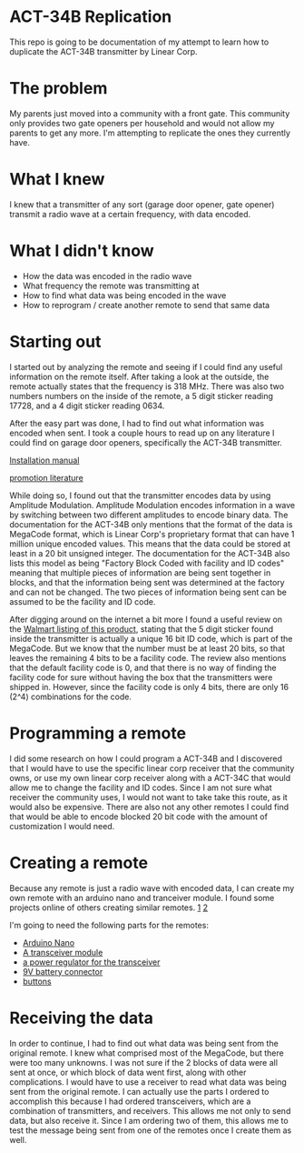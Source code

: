 # ACT-34B Replication
This repo is going to be documentation of my attempt to learn how to duplicate the ACT-34B transmitter by Linear Corp.

# The problem
My parents just moved into a community with a front gate. This community only provides two gate openers per household and would not allow my parents to get any more. I'm attempting to replicate the ones they currently have.

# What I knew
I knew that a transmitter of any sort (garage door opener, gate opener) transmit a radio wave at a certain frequency, with data encoded.

# What I didn't know
 - How the data was encoded in the radio wave
 - What frequency the remote was transmitting at
 - How to find what data was being encoded in the wave
 - How to reprogram / create another remote to send that same data

# Starting out
I started out by analyzing the remote and seeing if I could find any useful information on the remote itself.
After taking a look at the outside, the remote actually states that the frequency is 318 MHz. There was also two numbers numbers on the inside of the remote, 
a 5 digit sticker reading 17728, and a 4 digit sticker reading 0634.

After the easy part was done, I had to find out what information was encoded when sent.
I took a couple hours to read up on any literature I could find on garage door openers, specifically the ACT-34B transmitter.

[Installation manual](https://www.linearproaccess.com/wp-content/uploads/ACT-31B_ACT-34B.pdf)

[promotion literature](https://www.linearproaccess.com/wp-content/uploads/ACT_Family_Compatibility_of_TRANSPROX.pdf)

While doing so, I found out that the transmitter encodes data by using Amplitude Modulation.
Amplitude Modulation encodes information in a wave by switching between two different amplitudes to encode binary data.
The documentation for the ACT-34B only mentions that the format of the data is MegaCode format, which is Linear Corp's proprietary format that can have 1 million unique encoded values. This means that the data could be stored at least in a 20 bit unsigned integer. The documentation for the ACT-34B also lists this model as being "Factory Block Coded with facility and ID codes" meaning that multiple pieces of information are being sent together in blocks, and that the information being sent was determined at the factory and can not be changed. The two pieces of information being sent can be assumed to be the facility and ID code.

After digging around on the internet a bit more I found a useful review on the [Walmart listing of this product](https://www.walmart.com/ip/MegaCode-ACT-34B-Keyfob-Transmitter/170976222), stating that the 5 digit sticker found inside the transmitter is actually a unique 16 bit ID code, which is part of the MegaCode. But we know that the number must be at least 20 bits, so that leaves the remaining 4 bits to be a facility code. The review also mentions that the default facility code is 0, and that there is no way of finding the facility code for sure without having the box that the transmitters were shipped in. However, since the facility code is only 4 bits, there are only 16 (2^4) combinations for the code.

# Programming a remote
I did some research on how I could program a ACT-34B and I discovered that I would have to use the specific linear corp receiver that the community owns, or use my own linear corp receiver along with a ACT-34C that would allow me to change the facility and ID codes. Since I am not sure what receiver the community uses, I would not want to take take this route, as it would also be expensive. There are also not any other remotes I could find that would be able to encode blocked 20 bit code with the amount of customization I would need.

# Creating a remote
Because any remote is just a radio wave with encoded data, I can create my own remote with an arduino nano and tranceiver module. I found some projects online of others creating similar remotes. [1](https://www.youtube.com/watch?v=-BDCmwNssiw) [2](https://www.youtube.com/watch?v=I6TKGMbHcfo)

I'm going to need the following parts for the remotes:
 - [Arduino Nano](https://www.amazon.com/LAFVIN-Board-ATmega328P-Micro-Controller-Arduino/dp/B07G99NNXL/ref=sr_1_6?dchild=1&keywords=arduino+nano&qid=1608851423&sr=8-6)
 - [A transceiver module](https://www.amazon.com/MakerFocus-NRF24L01-Transceiver-Antistatic-Compatible/dp/B01IK78PQA/ref=as_li_ss_tl?ie=UTF8&qid=1547396728&sr=8-4&keywords=nrf24l01+pa+lna&linkCode=sl1&tag=howto045-20&linkId=2633b70ca0153dc90317bd6f33b40079&language=en_US)
 - [a power regulator for the transceiver]( https://www.amazon.com/Aideepen-Wireless-Transceiver-NRF24L01-Antenna/dp/B01ICU18XC/ref=as_li_ss_tl?ie=UTF8&qid=1533398618&sr=8-8&keywords=NRF24L01&linkCode=sl1&tag=howto045-20&linkId=6a0d99d36f781543f23f967281c11309)
 - [9V battery connector](https://www.banggood.com/5Pcs-175mm-9V-T-Type-I-Type-Battery-Buckle-Connector-Snap-Clip-Lead-Cable-p-1313739.html?utm_source=google&utm_medium=organic&utm_content=-&utm_campaign=none_pps_copy&_branch_match_id=853025810499564735&cur_warehouse=CN&ID=554248)
 - [buttons](https://www.amazon.com/Gikfun-12x12x7-3-Tactile-Momentary-Arduino/dp/B01E38OS7K/ref=sr_1_6?dchild=1&keywords=tactile+buttons&qid=1608856496&sr=8-6)
 
# Receiving the data
In order to continue, I had to find out what data was being sent from the original remote. I knew what comprised most of the MegaCode, but there were too many unknowns. I was not sure if the 2 blocks of data were all sent at once, or which block of data went first, along with other complications. I would have to use a receiver to read what data was being sent from the original remote. I can actually use the parts I ordered to accomplish this because I had ordered transceivers, which are a combination of transmitters, and receivers. This allows me not only to send data, but also receive it. Since I am ordering two of them, this allows me to test the message being sent from one of the remotes once I create them as well.

